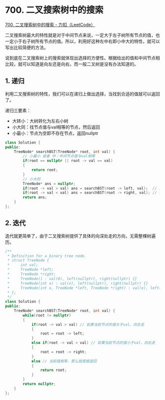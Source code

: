 # 700. 二叉搜索树中的搜索

[700. 二叉搜索树中的搜索 - 力扣（LeetCode）](https://leetcode.cn/problems/search-in-a-binary-search-tree/)



二叉搜索树最大的特性就是对于中间节点来说，一定大于左子树所有节点的值，也一定小于右子树所有节点的值。所以，利用好这种左中右即小中大的特性，就可以写出比较简便的方法。

说到底在二叉搜索树上的搜索就体现出选择的方便性。根据给出的值和中间节点相比较，就可以知道是向左还是向右，而一般二叉树是没有办法知道的。

## 1. 递归

利用二叉搜索树的特性，我们可以在递归上做出选择，当找到合适的值就可以返回了。

递归三要素：

- 大转小：大树转化为左右小树
- 小大同：找节点值与val相等的节点，然后返回
- 小最小：节点为空即不存在节点，返回nullptr

```c++
class Solution {
public:
    TreeNode* searchBST(TreeNode* root, int val) {
        // 小最小 或者 中：中间节点值与val相等
        if(root == nullptr || root -> val == val)
        {
            return root;
        }
        // 小大同
        TreeNode* ans = nullptr;
        if(root -> val > val) ans = searchBST(root -> left, val);  // 左：如果在左子树找到了符合的节点
        if(root -> val < val) ans = searchBST(root -> right, val); // 右：如果在右子树找到了符合的节点
        return ans;
    }
};
```



## 2. 迭代

迭代就更简单了，由于二叉搜索树提供了具体的向深处走的方向，无需整棵树遍历。

```c++
/**
 * Definition for a binary tree node.
 * struct TreeNode {
 *     int val;
 *     TreeNode *left;
 *     TreeNode *right;
 *     TreeNode() : val(0), left(nullptr), right(nullptr) {}
 *     TreeNode(int x) : val(x), left(nullptr), right(nullptr) {}
 *     TreeNode(int x, TreeNode *left, TreeNode *right) : val(x), left(left), right(right) {}
 * };
 */
class Solution {
public:
    TreeNode* searchBST(TreeNode* root, int val) {
        while(root != nullptr)
        {
            if(root -> val > val) // 如果当前节点的值大于val，向左走
            {
                root = root -> left;
            }
            else if(root -> val < val) // 如果当前节点的值小于val，向右走
            {
                root = root -> right;
            }
            else // 当前值相等，那么就直接返回
            {
                return root;
            }
        }
        return nullptr;
    }
};
```


